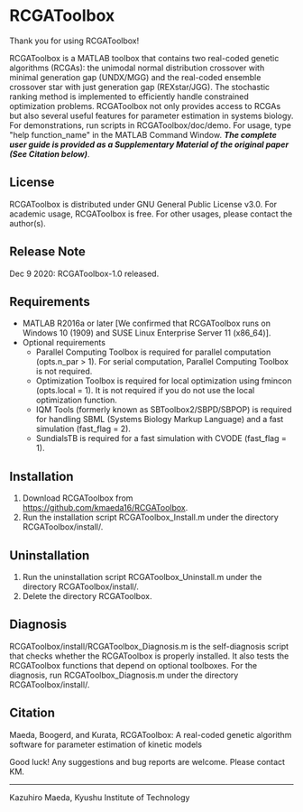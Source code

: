 # RCGAToolbox

Thank you for using RCGAToolbox!

RCGAToolbox is a MATLAB toolbox that contains two real-coded genetic algorithms (RCGAs): the unimodal normal distribution crossover with minimal generation gap (UNDX/MGG) and the real-coded ensemble crossover star with just generation gap (REXstar/JGG). The stochastic ranking method is implemented to efficiently handle constrained optimization problems. RCGAToolbox not only provides access to RCGAs but also several useful features for parameter estimation in systems biology. For demonstrations, run scripts in RCGAToolbox/doc/demo. For usage, type "help function_name" in the MATLAB Command Window. ***The complete user guide is provided as a Supplementary Material of the original paper (See Citation below)***.

## License

RCGAToolbox is distributed under GNU General Public License v3.0. For academic usage, RCGAToolbox is free. For other usages, please contact the author(s).

## Release Note

Dec 9 2020: RCGAToolbox-1.0 released.

## Requirements

- MATLAB R2016a or later [We confirmed that RCGAToolbox runs on Windows 10 (1909) and SUSE Linux Enterprise Server 11 (x86_64)].
- Optional requirements
    - Parallel Computing Toolbox is required for parallel computation (opts.n_par > 1). For serial computation, Parallel Computing Toolbox is not required.
    - Optimization Toolbox is required for local optimization using fmincon (opts.local = 1). It is not required if you do not use the local optimization function.
    - IQM Tools (formerly known as SBToolbox2/SBPD/SBPOP) is required for handling SBML (Systems Biology Markup Language) and a fast simulation (fast_flag = 2).
    - SundialsTB is required for a fast simulation with CVODE (fast_flag = 1).


## Installation

1. Download RCGAToolbox from https://github.com/kmaeda16/RCGAToolbox.
2. Run the installation script RCGAToolbox_Install.m under the directory RCGAToolbox/install/.

## Uninstallation

1. Run the uninstallation script RCGAToolbox_Uninstall.m under the directory RCGAToolbox/install/.
2. Delete the directory RCGAToolbox.

## Diagnosis

RCGAToolbox/install/RCGAToolbox_Diagnosis.m is the self-diagnosis script that checks whether the RCGAToolbox is properly installed. It also tests the RCGAToolbox functions that depend on optional toolboxes. For the diagnosis, run RCGAToolbox_Diagnosis.m under the directory RCGAToolbox/install/.

## Citation

Maeda, Boogerd, and Kurata, RCGAToolbox: A real-coded genetic algorithm software for parameter estimation of kinetic models


Good luck! Any suggestions and bug reports are welcome. Please contact KM.


-------------------------------
Kazuhiro Maeda,
Kyushu Institute of Technology
